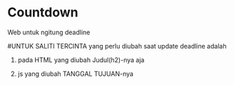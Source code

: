 # Countdown
Web untuk ngitung deadline

#UNTUK SALITI TERCINTA
yang perlu diubah saat update deadline adalah
1. pada HTML yang diubah Judul(h2)-nya aja

2. js yang diubah TANGGAL TUJUAN-nya
